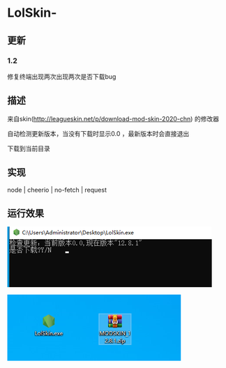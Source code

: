 # LolSkin-

## 更新

### 1.2

修复终端出现两次出现两次是否下载bug

## 描述

 来自skin(<http://leagueskin.net/p/download-mod-skin-2020-chn>) 的修改器

 自动检测更新版本，当没有下载时显示0.0 ，最新版本时会直接退出
 
 下载到当前目录

## 实现

node | cheerio | no-fetch | request

## 运行效果

![test](./%E8%BF%90%E8%A1%8C.png)

![test](./%E5%AE%8C%E6%88%90.png)
